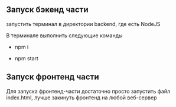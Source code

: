 
## Запуск бэкенд части


 запустить терминал в директории backend, где есть  NodeJS 

В терминале выполнить следующие команды

- npm i

- npm start

## Запуск фронтенд части

Для запуска фронтенд-части достаточно просто запустить файл index.html, лучше закинуть фронтенд на любой веб-сервер
